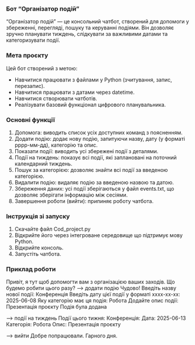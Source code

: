 ### Бот “Організатор подій”
“Організатор подій” — це консольний чатбот, створений для допомоги у збереженні, перегляді, пошуку та керуванні подіями. 
Він дозволяє зручно планувати тиждень, слідкувати за важливими датами та категоризувати події.
### Мета проєкту
Цей бот створений з метою:
- Навчитися працювати з файлами у Python (зчитування, запис, перезапис).
- Навчитися працювати з датами через datetime.
- Навчитися створювати чатботів.
- Реалізувати базовий функціонал цифрового планувальника.
### Основні функції
1. Допомога: виводить список усіх доступних команд з поясненням.
2. Додати подію: додає нову подію, запитуючи назву, дату (у форматі рррр-мм-дд), категорію та опис.
3. Показати події: виводить усі збережені події з деталями.
4. Події на тиждень: показує всі події, які заплановані на поточний календарний тиждень.
5. Пошук за категорією: дозволяє знайти всі події за введеною категорією.
6. Видалити подію: видаляє подію за введеною назвою та датою.
7. Збереження даних: усі події зберігаються у файл events.txt, що дозволяє зберігати інформацію між сесіями.
8. Завершення роботи (вийти): припиняє роботу чатбота.
### Інструкція зі запуску 
1. Скачайте файл Cod_project.py
2. Відкрийте його через інтегроване середовище що підтримує мову Python.
3. Відкрийте консоль.
4. Запустіть чатбота.
### Приклад роботи
Привіт, я тут щоб допомогти вам з організацією ваших заходів. 
Що будемо робити цього разу?
--> додати подію
Чудово! Введіть назву нової події: Конференція
Введіть дату цієї події у форматі хххх-хх-хх: 2025-06-08
Яку категорію має ця подія: Робота
Додайте опис події: Презентація проєкту
Подія була додана

--> події на тиждень 
Події цього тижня:
Конференція:
  Дата: 2025-06-13
  Категорія: Робота
  Опис: Презентація проєкту
  
--> вийти
Добре попрацювали. Гарного дня.
